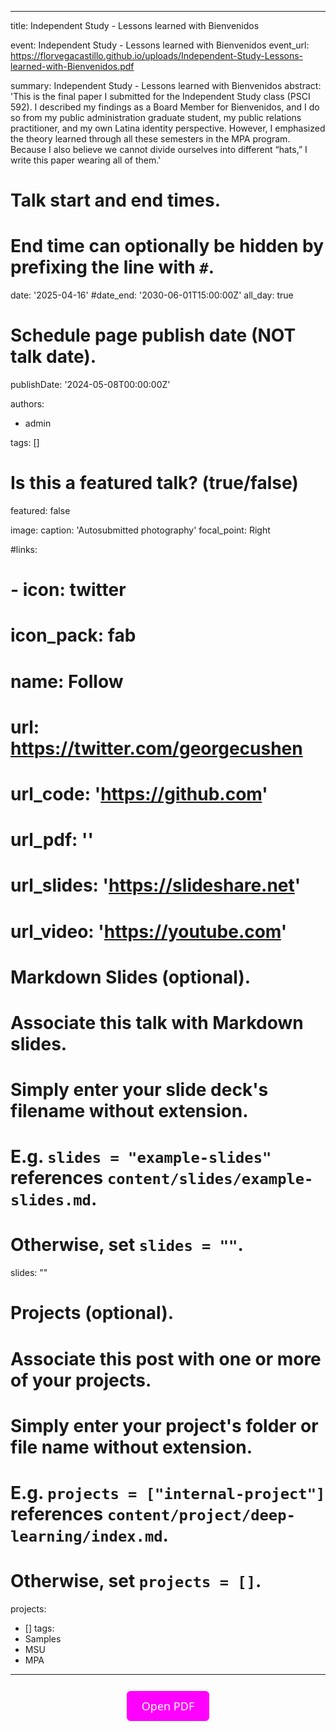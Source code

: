 ---
title: Independent Study - Lessons learned with Bienvenidos  

event: Independent Study - Lessons learned with Bienvenidos
event_url: https://florvegacastillo.github.io/uploads/Independent-Study-Lessons-learned-with-Bienvenidos.pdf


summary: Independent Study - Lessons learned with Bienvenidos
abstract: 'This is the final paper I submitted for the Independent Study class (PSCI 592). I described my findings as a Board Member for Bienvenidos, and I do so from my public administration graduate student, my public relations practitioner, and my own Latina identity perspective. However, I emphasized the theory learned through all these semesters in the MPA program. Because I also believe we cannot divide ourselves into different “hats,” I write this paper wearing all of them.'

# Talk start and end times.
#   End time can optionally be hidden by prefixing the line with `#`.
date: '2025-04-16'
#date_end: '2030-06-01T15:00:00Z'
all_day: true

# Schedule page publish date (NOT talk date).
publishDate: '2024-05-08T00:00:00Z'

authors:
  - admin

tags: []

# Is this a featured talk? (true/false)
featured: false

image:
  caption: 'Autosubmitted photography'
  focal_point: Right

#links:
#  - icon: twitter
#    icon_pack: fab
#    name: Follow
#    url: https://twitter.com/georgecushen
# url_code: 'https://github.com'
# url_pdf: ''
# url_slides: 'https://slideshare.net'
# url_video: 'https://youtube.com'

# Markdown Slides (optional).
#   Associate this talk with Markdown slides.
#   Simply enter your slide deck's filename without extension.
#   E.g. `slides = "example-slides"` references `content/slides/example-slides.md`.
#   Otherwise, set `slides = ""`.
slides: ""

# Projects (optional).
#   Associate this post with one or more of your projects.
#   Simply enter your project's folder or file name without extension.
#   E.g. `projects = ["internal-project"]` references `content/project/deep-learning/index.md`.
#   Otherwise, set `projects = []`.
projects:
  - []
tags:
  - Samples
  - MSU
  - MPA
-------

<div style="text-align: center;">
  <a href="https://florvegacastillo.github.io/uploads/Independent-Study-Lessons-learned-with-Bienvenidos.pdf" style="
    display: inline-block;
    padding: 12px 24px;
    background-color:rgb(255, 0, 255);
    color: white;
    text-decoration: none;
    border-radius: 6px;
    font-family: 'Segoe UI', Roboto, Helvetica, Arial, sans-serif;
    font-size: 18px;
    margin: 12px 0;
  ">
    Open PDF
  </a>
</div>